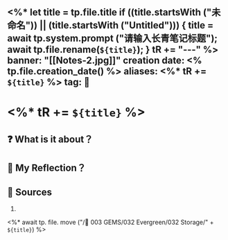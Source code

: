 <%*
  let title = tp.file.title
  if ((title.startsWith ("未命名")) || (title.startsWith ("Untitled"))) {
    title = await tp.system.prompt ("请输入长青笔记标题");
    await tp.file.rename(`${title}`);
  }
  tR += "---"
%>
banner: "[[Notes-2.jpg]]"
creation date: <% tp.file.creation_date() %>
aliases: <%* tR += `${title}` %>
tag: 🌲
---
# <%* tR += `${title}` %>

## ❓ What is it about？


## 💭 My Reflection？


## 📖 Sources
1. 

<%* await tp. file. move ("/💎 003 GEMS/032 Evergreen/032 Storage/" + `${title}`) %>